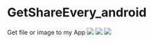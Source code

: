 # GetShareEvery_android
Get file or image to my App
<img src = “https://user-images.githubusercontent.com/33897259/146493842-7d3ed5d0-cb45-4089-9eef-e931bc8a4b5a.jpg” width = “150” height = “300” />
<img src = “https://user-images.githubusercontent.com/33897259/146493847-931f2ac2-2e7b-4ad7-9a9a-5c5b15af4983.jpg” width = “150” height = “300” />
<img src = “https://user-images.githubusercontent.com/33897259/146493850-9d0680f0-ad10-45c7-b6a1-acd87805608f.jpg” width = “150” height = “300” />

